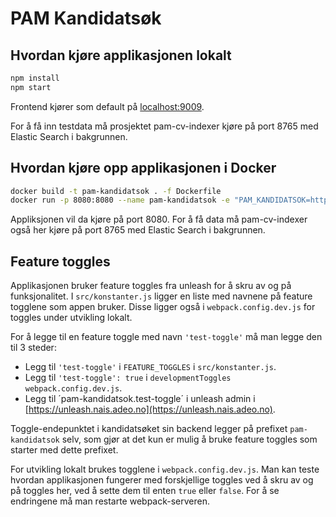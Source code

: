 # PAM Kandidatsøk

## Hvordan kjøre applikasjonen lokalt

```sh 
npm install
npm start
```

Frontend kjører som default på [localhost:9009](localhost:9009).

For å få inn testdata må prosjektet pam-cv-indexer kjøre på port 8765 med Elastic Search i bakgrunnen.


## Hvordan kjøre opp applikasjonen i Docker

```sh
docker build -t pam-kandidatsok . -f Dockerfile
docker run -p 8080:8080 --name pam-kandidatsok -e "PAM_KANDIDATSOK=http://localhost:8765/rest/kandidatsok/ -t pam-kandidatsok
```

Appliksjonen vil da kjøre på port 8080. For å få data må pam-cv-indexer også  her kjøre på port 8765 med Elastic Search i bakgrunnen.


## Feature toggles

Applikasjonen bruker feature toggles fra unleash for å skru av og på funksjonalitet.
I `src/konstanter.js` ligger en liste med navnene på feature togglene som appen bruker.
Disse ligger også i `webpack.config.dev.js` for toggles under utvikling lokalt.

For å legge til en feature toggle med navn `'test-toggle'` må man legge den til 3 steder:

- Legg til `'test-toggle'` i `FEATURE_TOGGLES` i `src/konstanter.js`.
- Legg til `'test-toggle': true` i `developmentToggles` `webpack.config.dev.js`.
- Legg til ´pam-kandidatsok.test-toggle´ i unleash admin i [https://unleash.nais.adeo.no](https://unleash.nais.adeo.no).

Toggle-endepunktet i kandidatsøket sin backend legger på prefixet `pam-kandidatsok` selv,
som gjør at det kun er mulig å bruke feature toggles som starter med dette prefixet.

For utvikling lokalt brukes togglene i `webpack.config.dev.js`.
Man kan teste hvordan applikasjonen fungerer med forskjellige toggles ved å skru av og på
toggles her, ved å sette dem til enten `true` eller `false`.
For å se endringene må man restarte webpack-serveren.
